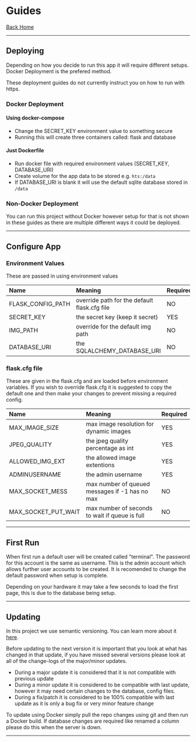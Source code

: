 # Guides
[Back Home](index.md)

---

## Deploying
Depending on how you decide to run this app it will require different setups.
Docker Deployment is the prefered method.

These deployment guides do not currently instruct you on how to run with https.

### Docker Deployment
#### Using docker-compose
- Change the SECRET_KEY environment value to something secure
- Running this will create three containers called: flask and database

#### Just Dockerfile
- Run docker file with required environment values (SECRET_KEY, DATABASE_URI)
- Create volume for the app data to be stored e.g. `hts:/data`
- If DATABASE_URI is blank it will use the default sqlite database stored in `/data`

### Non-Docker Deployment
You can run this project without Docker however setup for that is not shown in these guides
as there are multiple different ways it could be deployed.

---

## Configure App
### Environment Values
These are passed in using environment values

|Name             |Meaning                                     |Required|
|:----------------|:-------------------------------------------|:-------|
|FLASK_CONFIG_PATH|override path for the default flask.cfg file|NO      |
|SECRET_KEY       |the secret key (keep it secret)             |YES     |
|IMG_PATH         |override for the default img path           |NO      |
|DATABASE_URI     |the SQLALCHEMY_DATABASE_URI                 |NO      |

### flask.cfg file
These are given in the flask.cfg and are loaded before environment variables.
If you wish to override flask.cfg it is suggested to copy the default one and
then make your changes to prevent missing a required config.

|Name               |Meaning                                       |Required|
|:------------------|:---------------------------------------------|:-------|
|MAX_IMAGE_SIZE     |max image resolution for dynamic images       |YES     |
|JPEG_QUALITY       |the jpeg quality percentage as int            |YES     |
|ALLOWED_IMG_EXT    |the allowed image extentions                  |YES     |
|ADMINUSERNAME      |the admin username                            |YES     |
|MAX_SOCKET_MESS    |max number of queued messages if -1 has no max|NO      |
|MAX_SOCKET_PUT_WAIT|max number of seconds to wait if queue is full|NO      |

---

## First Run
When first run a default user will be created called "terminal".
The password for this account is the same as username.
This is the admin account which allows further user accounts to be created.
It is recomended to change the default password when setup is complete.

Depending on your hardware it may take a few seconds to load the first page,
this is due to the database being setup.

---

## Updating
In this project we use semantic versioning. You can learn more about it
[here](https://semver.org/).

Before updating to the next version it is important that you look at what has changed in that update,
if you have missed several versions please look at all of the change-logs of the major/minor updates.

- During a major update it is considered that it is not compatible with previous update
- During a minor update it is considered to be compatible with last update,
however it may need certain changes to the database, config files.
- During a fix/patch it is considered to be 100% compatible with
last update as it is only a bug fix or very minor feature change

To update using Docker simply pull the repo changes using git and then run a Docker build.
If database changes are required like renamed a column please do this when the server is down.

---
